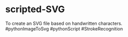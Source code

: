 # scripted-SVG
To create an SVG file based on handwritten characters.  #pythonImageToSvg #pythonScript #StrokeRecognition
